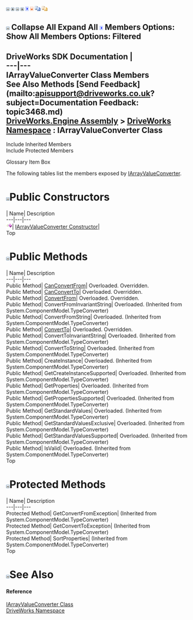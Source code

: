 ![](dotnetimages/collapse.gif) ![](dotnetimages/expand.gif) ![](dotnetimages/collapse.gif) ![](dotnetimages/expand.gif) ![](dotnetimages/drpdown.gif) ![](dotnetimages/drpdown_orange.gif) ![](dotnetimages/copycode.gif) ![](dotnetimages/copycodeHighlight.gif)

![](dotnetimages/collapse.gif) Collapse All Expand All ![](dotnetimages/drpdown.gif) Members Options: Show All  Members Options: Filtered   
---  
DriveWorks SDK Documentation  |   
---|---  
IArrayValueConverter Class Members   
See Also Methods [Send Feedback](mailto:apisupport@driveworks.co.uk?subject=Documentation Feedback: topic3468.md)  
[DriveWorks.Engine Assembly](topic2156.md) > [DriveWorks Namespace](topic2159.md) : IArrayValueConverter Class  
---  
  
Include Inherited Members    
Include Protected Members  


Glossary Item Box

The following tables list the members exposed by [IArrayValueConverter](topic3468.md).

# ![](dotnetimages/collapse.gif)Public Constructors

| Name| Description  
---|---|---  
![Public Constructor](dotnetimages/publicConstructor.gif)| [IArrayValueConverter Constructor](topic3474.md)|   
Top

# ![](dotnetimages/collapse.gif)Public Methods

| Name| Description  
---|---|---  
Public Method| [CanConvertFrom](topic3475.md)| Overloaded. Overridden.   
Public Method| [CanConvertTo](topic3477.md)| Overloaded. Overridden.   
Public Method| [ConvertFrom](topic3479.md)| Overloaded. Overridden.   
Public Method| ConvertFromInvariantString| Overloaded. (Inherited from System.ComponentModel.TypeConverter)  
Public Method| ConvertFromString| Overloaded. (Inherited from System.ComponentModel.TypeConverter)  
Public Method| [ConvertTo](topic3481.md)| Overloaded. Overridden.   
Public Method| ConvertToInvariantString| Overloaded. (Inherited from System.ComponentModel.TypeConverter)  
Public Method| ConvertToString| Overloaded. (Inherited from System.ComponentModel.TypeConverter)  
Public Method| CreateInstance| Overloaded. (Inherited from System.ComponentModel.TypeConverter)  
Public Method| GetCreateInstanceSupported| Overloaded. (Inherited from System.ComponentModel.TypeConverter)  
Public Method| GetProperties| Overloaded. (Inherited from System.ComponentModel.TypeConverter)  
Public Method| GetPropertiesSupported| Overloaded. (Inherited from System.ComponentModel.TypeConverter)  
Public Method| GetStandardValues| Overloaded. (Inherited from System.ComponentModel.TypeConverter)  
Public Method| GetStandardValuesExclusive| Overloaded. (Inherited from System.ComponentModel.TypeConverter)  
Public Method| GetStandardValuesSupported| Overloaded. (Inherited from System.ComponentModel.TypeConverter)  
Public Method| IsValid| Overloaded. (Inherited from System.ComponentModel.TypeConverter)  
Top

# ![](dotnetimages/collapse.gif)Protected Methods

| Name| Description  
---|---|---  
Protected Method| GetConvertFromException|  (Inherited from System.ComponentModel.TypeConverter)  
Protected Method| GetConvertToException|  (Inherited from System.ComponentModel.TypeConverter)  
Protected Method| SortProperties|  (Inherited from System.ComponentModel.TypeConverter)  
Top

# ![](dotnetimages/collapse.gif)See Also

#### Reference

[IArrayValueConverter Class](topic3468.md)   
[DriveWorks Namespace](topic2159.md)


